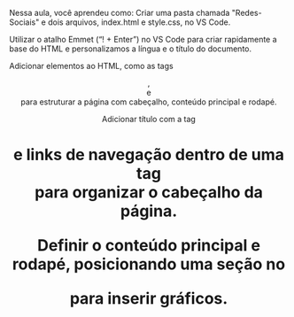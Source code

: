 Nessa aula, você aprendeu como:
Criar uma pasta chamada "Redes-Sociais" e dois arquivos, index.html e style.css, no VS Code.

Utilizar o atalho Emmet (“! + Enter”) no VS Code para criar rapidamente a base do HTML e personalizamos a língua e o título do documento.

Adicionar elementos ao HTML, como as tags <header>, <main> e <footer> para estruturar a página com cabeçalho, conteúdo principal e rodapé.

Adicionar título com a tag <h1> e links de navegação dentro de uma tag <nav> para organizar o cabeçalho da página.

Definir o conteúdo principal e rodapé, posicionando uma seção no <main> para inserir gráficos.
